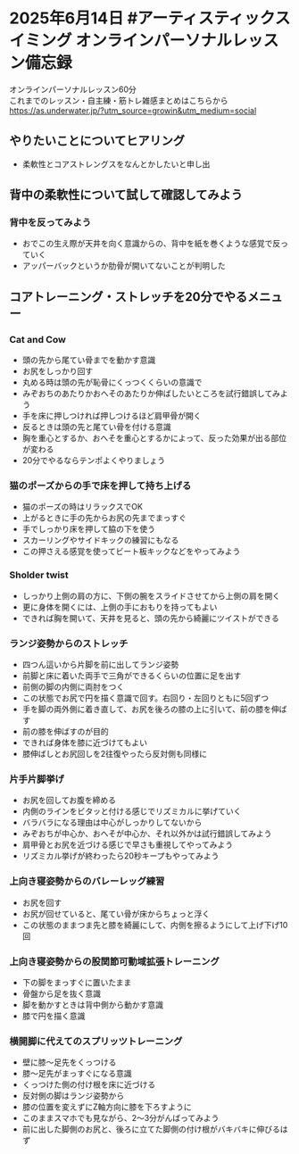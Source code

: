 # 2025年6月14日 #アーティスティックスイミング オンラインパーソナルレッスン備忘録
オンラインパーソナルレッスン60分  
これまでのレッスン・自主練・筋トレ雑感まとめはこちらから  
https://as.underwater.jp/?utm_source=growin&utm_medium=social  
## やりたいことについてヒアリング
- 柔軟性とコアストレングスをなんとかしたいと申し出
## 背中の柔軟性について試して確認してみよう
### 背中を反ってみよう
- おでこの生え際が天井を向く意識からの、背中を紙を巻くような感覚で反っていく
- アッパーバックというか肋骨が開いてないことが判明した
## コアトレーニング・ストレッチを20分でやるメニュー
### Cat and Cow
- 頭の先から尾てい骨までを動かす意識
- お尻をしっかり回す
- 丸める時は頭の先が恥骨にくっつくくらいの意識で
- みぞおちのあたりかおへそのあたりか伸ばしたいところを試行錯誤してみよう
- 手を床に押しつければ押しつけるほど肩甲骨が開く
- 反るときは頭の先と尾てい骨を付ける意識
- 胸を重心とするか、おへそを重心とするかによって、反った効果が出る部位が変わる
- 20分でやるならテンポよくやりましょう
### 猫のポーズからの手で床を押して持ち上げる
- 猫のポーズの時はリラックスでOK
- 上がるときに手の先からお尻の先までまっすぐ
- 手でしっかり床を押して脇の下を使う
- スカーリングやサイドキックの練習にもなる
- この押さえる感覚を使ってビート板キックなどをやってみよう
### Sholder twist
- しっかり上側の肩の方に、下側の腕をスライドさせてから上側の肩を開く
- 更に身体を開くには、上側の手におもりを持ってもよい
- できれば胸を開いて、天井を見ると、頭の先から綺麗にツイストができる
### ランジ姿勢からのストレッチ
- 四つん這いから片脚を前に出してランジ姿勢
- 前脚と床に着いた両手で三角ができるくらいの位置に足を出す
- 前側の脚の内側に両肘をつく
- この状態でお尻で円を描く意識で回す。右回り・左回りともに5回ずつ
- 手を脚の両外側に着き直して、お尻を後ろの膝の上に引いて、前の膝を伸ばす
- 前の膝を伸ばすのが目的
- できれば身体を膝に近づけてもよい
- 膝伸ばしとお尻回しを2往復やったら反対側も同様に
### 片手片脚挙げ
- お尻を回してお腹を締める
- 内側のラインをビタッと付ける感じでリズミカルに挙げていく
- バラバラになる理由は中心がしっかりしてないから
- みぞおちが中心か、おへそが中心か、それ以外かは試行錯誤してみよう
- 肩甲骨とお尻を近づける感じで早さも重視してやってみよう
- リズミカル挙げが終わったら20秒キープもやってみよう
### 上向き寝姿勢からのバレーレッグ練習
- お尻を回す
- お尻が回せていると、尾てい骨が床からちょっと浮く
- この状態のままつま先と膝を綺麗にして、内側を擦るようにして上げ下げ10回
### 上向き寝姿勢からの股関節可動域拡張トレーニング
- 下の脚をまっすぐに置いたまま
- 骨盤から足を抜く意識
- 脚を動かすときは背中側から動かす意識
- 膝で円を描く意識
### 横開脚に代えてのスプリッツトレーニング
- 壁に膝～足先をくっつける
- 膝～足先がまっすぐになる意識
- くっつけた側の付け根を床に近づける
- 反対側の脚はランジ姿勢から
- 膝の位置を変えずにZ軸方向に膝を下ろすように
- このままスマホでも見ながら、2～3分がんばってみよう
- 前に出した脚側のお尻と、後ろに立てた脚側の付け根がバキバキに伸びるはず